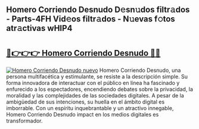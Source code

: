 ## Homero Corriendo Desnudo D𝚎sn𝚞dos filtr𝚊dos - Parts-4FH Vid𝚎os filtr𝚊dos - N𝚞evas f𝚘tos atr𝚊ctivas wHIP4

# <h2><a href="http://mb8vpg.tromn.icu/?c=Homero+Corriendo+Desnudo">🔗👉👉👉 Homero Corriendo Desnudo 🔗🔗</a></h2>

[![Homero Corriendo Desnudo nuevo](https://i.imgur.com/pEAQMta.gif)](http://mb8vpg.tromn.icu/?c=Homero+Corriendo+Desnudo)
Homero Corriendo Desnudo, una persona multifacética y estimulante, se resiste a la descripción simple. Su forma innovadora de interactuar con el público en línea ha fascinado y enfurecido a los espectadores, encendiendo debates sobre la privacidad, la moralidad y las complejidades de las sociedades digitales. A pesar de la ambigüedad de sus intenciones, su huella en el ámbito digital es imborrable. Con un espíritu inquebrantable y un atractivo innegable, Homero Corriendo Desnudo impact en los medios digitales es transformador.
